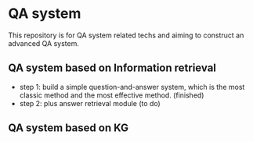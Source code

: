 # QA system
This repository is for QA system related techs and aiming to construct an advanced QA system. 

## QA system based on Information retrieval

* step 1: build a simple question-and-answer system, which is the most classic method and the most effective method. (finished)
* step 2: plus answer retrieval module (to do)

## QA system based on KG
